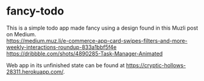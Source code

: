 # fancy-todo

This is a simple todo app made fancy using a design found in this Muzli post on Medium. <br />
https://medium.muz.li/e-commerce-app-card-swipes-filters-and-more-weekly-interactions-roundup-833a1bbf5f4e <br />
https://dribbble.com/shots/4890285-Task-Manager-Animated

Web app in its unfinished state can be found at https://cryptic-hollows-28311.herokuapp.com/.
